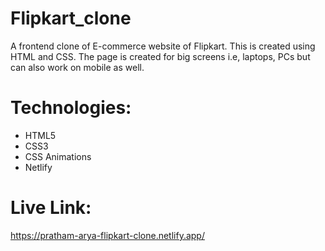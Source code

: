 # Flipkart_clone
A frontend clone of E-commerce website of Flipkart. This is created using HTML and CSS. The page is created for big screens i.e, laptops, PCs but can also work on mobile as well.

# Technologies:
* HTML5
* CSS3
* CSS Animations
* Netlify

# Live Link:
https://pratham-arya-flipkart-clone.netlify.app/
